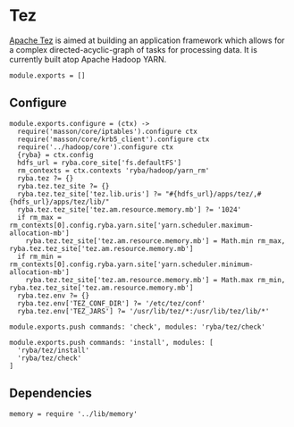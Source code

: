 
# Tez

[Apache Tez][tez] is aimed at building an application framework which allows for
a complex directed-acyclic-graph of tasks for processing data. It is currently
built atop Apache Hadoop YARN.

    module.exports = []

## Configure

    module.exports.configure = (ctx) ->
      require('masson/core/iptables').configure ctx
      require('masson/core/krb5_client').configure ctx
      require('../hadoop/core').configure ctx
      {ryba} = ctx.config
      hdfs_url = ryba.core_site['fs.defaultFS']
      rm_contexts = ctx.contexts 'ryba/hadoop/yarn_rm'
      ryba.tez ?= {}
      ryba.tez.tez_site ?= {}
      ryba.tez.tez_site['tez.lib.uris'] ?= "#{hdfs_url}/apps/tez/,#{hdfs_url}/apps/tez/lib/"
      ryba.tez.tez_site['tez.am.resource.memory.mb'] ?= '1024'
      if rm_max = rm_contexts[0].config.ryba.yarn.site['yarn.scheduler.maximum-allocation-mb']
        ryba.tez.tez_site['tez.am.resource.memory.mb'] = Math.min rm_max, ryba.tez.tez_site['tez.am.resource.memory.mb']
      if rm_min = rm_contexts[0].config.ryba.yarn.site['yarn.scheduler.minimum-allocation-mb']
        ryba.tez.tez_site['tez.am.resource.memory.mb'] = Math.max rm_min, ryba.tez.tez_site['tez.am.resource.memory.mb']
      ryba.tez.env ?= {}
      ryba.tez.env['TEZ_CONF_DIR'] ?= '/etc/tez/conf'
      ryba.tez.env['TEZ_JARS'] ?= '/usr/lib/tez/*:/usr/lib/tez/lib/*'

    module.exports.push commands: 'check', modules: 'ryba/tez/check'

    module.exports.push commands: 'install', modules: [
      'ryba/tez/install'
      'ryba/tez/check'
    ]

## Dependencies

    memory = require '../lib/memory'

[tez]: http://tez.apache.org/
